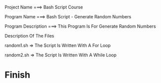 Project Name ===> Bash Script Course

Program Name ===> Bash Script - Generate Random Numbers

Program Description ===> This Program Is For Generate Random Numbers

Description Of The Files 

random1.sh => The Script Is Written With A For Loop

random2.sh => The Script Is Written With A While Loop


# Finish
